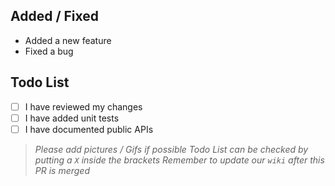 ## Added / Fixed

- Added a new feature
- Fixed a bug

## Todo List

- [ ] I have reviewed my changes
- [ ] I have added unit tests
- [ ] I have documented public APIs

>*Please add pictures / Gifs if possible*
>*Todo List can be checked by putting a `X` inside the brackets*
>*Remember to update our `wiki` after this PR is merged*

